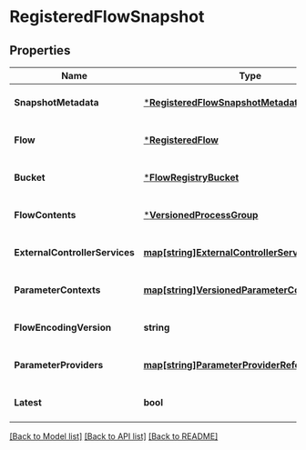 # RegisteredFlowSnapshot

## Properties
Name | Type | Description | Notes
------------ | ------------- | ------------- | -------------
**SnapshotMetadata** | [***RegisteredFlowSnapshotMetadata**](RegisteredFlowSnapshotMetadata.md) |  | [optional] [default to null]
**Flow** | [***RegisteredFlow**](RegisteredFlow.md) |  | [optional] [default to null]
**Bucket** | [***FlowRegistryBucket**](FlowRegistryBucket.md) |  | [optional] [default to null]
**FlowContents** | [***VersionedProcessGroup**](VersionedProcessGroup.md) |  | [optional] [default to null]
**ExternalControllerServices** | [**map[string]ExternalControllerServiceReference**](ExternalControllerServiceReference.md) |  | [optional] [default to null]
**ParameterContexts** | [**map[string]VersionedParameterContext**](VersionedParameterContext.md) |  | [optional] [default to null]
**FlowEncodingVersion** | **string** |  | [optional] [default to null]
**ParameterProviders** | [**map[string]ParameterProviderReference**](ParameterProviderReference.md) |  | [optional] [default to null]
**Latest** | **bool** |  | [optional] [default to null]

[[Back to Model list]](../README.md#documentation-for-models) [[Back to API list]](../README.md#documentation-for-api-endpoints) [[Back to README]](../README.md)

